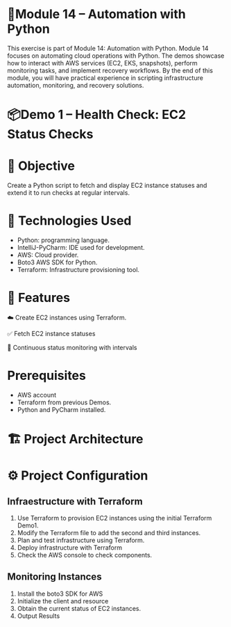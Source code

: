 # 🐍Module 14 – Automation with Python
This exercise is part of Module 14: Automation with Python. Module 14 focuses on automating cloud operations with Python. The demos showcase how to interact with AWS services (EC2, EKS, snapshots), perform monitoring tasks, and implement recovery workflows. By the end of this module, you will have practical experience in scripting infrastructure automation, monitoring, and recovery solutions.

# 📦Demo 1 – Health Check: EC2 Status Checks
# 📌 Objective
Create a Python script to fetch and display EC2 instance statuses and extend it to run checks at regular intervals.

# 🚀 Technologies Used
* Python: programming language.
* IntelliJ-PyCharm: IDE used for development.
* AWS: Cloud provider.
* Boto3 AWS SDK for Python.
* Terraform: Infrastructure provisioning tool.
  
# 🎯 Features
☁️ Create EC2 instances using Terraform.

✅ Fetch EC2 instance statuses

🔄 Continuous status monitoring with intervals

# Prerequisites
* AWS account
* Terraform from previous Demos.
* Python and PyCharm installed.
  
# 🏗 Project Architecture

# ⚙️ Project Configuration
## Infraestructure with Terraform
1. Use Terraform to provision EC2 instances using the initial Terraform Demo1.
2. Modify the Terraform file to add the second and third instances.
3. Plan and test infrastructure using Terraform.
4. Deploy infrastructure with Terraform
5. Check the AWS console to check components.
   
## Monitoring Instances
1. Install the boto3 SDK for AWS
2. Initialize the client and resource
3. Obtain the current status of EC2 instances.
4. Output Results
